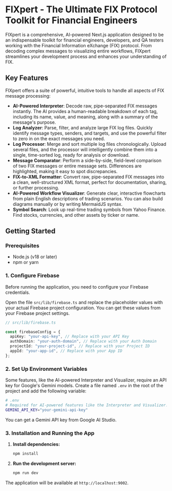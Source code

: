 
# FIXpert - The Ultimate FIX Protocol Toolkit for Financial Engineers

FIXpert is a comprehensive, AI-powered Next.js application designed to be an indispensable toolkit for financial engineers, developers, and QA testers working with the Financial Information eXchange (FIX) protocol. From decoding complex messages to visualizing entire workflows, FIXpert streamlines your development process and enhances your understanding of FIX.

## Key Features

FIXpert offers a suite of powerful, intuitive tools to handle all aspects of FIX message processing:

-   **AI-Powered Interpreter**: Decode raw, pipe-separated FIX messages instantly. The AI provides a human-readable breakdown of each tag, including its name, value, and meaning, along with a summary of the message's purpose.
-   **Log Analyzer**: Parse, filter, and analyze large FIX log files. Quickly identify message types, senders, and targets, and use the powerful filter to zero in on the exact messages you need.
-   **Log Processor**: Merge and sort multiple log files chronologically. Upload several files, and the processor will intelligently combine them into a single, time-sorted log, ready for analysis or download.
-   **Message Comparator**: Perform a side-by-side, field-level comparison of two FIX messages or entire message sets. Differences are highlighted, making it easy to spot discrepancies.
-   **FIX-to-XML Formatter**: Convert raw, pipe-separated FIX messages into a clean, well-structured XML format, perfect for documentation, sharing, or further processing.
-   **AI-Powered Workflow Visualizer**: Generate clear, interactive flowcharts from plain English descriptions of trading scenarios. You can also build diagrams manually or by writing MermaidJS syntax.
-   **Symbol Search**: Look up real-time trading symbols from Yahoo Finance. Find stocks, currencies, and other assets by ticker or name.

## Getting Started

### Prerequisites

-   Node.js (v18 or later)
-   npm or yarn

### 1. Configure Firebase

Before running the application, you need to configure your Firebase credentials.

Open the file `src/lib/firebase.ts` and replace the placeholder values with your actual Firebase project configuration. You can get these values from your Firebase project settings.

```typescript
// src/lib/firebase.ts

const firebaseConfig = {
  apiKey: "your-api-key", // Replace with your API Key
  authDomain: "your-auth-domain", // Replace with your Auth Domain
  projectId: "your-project-id", // Replace with your Project ID
  appId: "your-app-id", // Replace with your App ID
};
```

### 2. Set Up Environment Variables

Some features, like the AI-powered Interpreter and Visualizer, require an API key for Google's Gemini models. Create a file named `.env` in the root of the project and add the following variable:

```bash
# .env
# Required for AI-powered features like the Interpreter and Visualizer.
GEMINI_API_KEY="your-gemini-api-key"
```

You can get a Gemini API key from Google AI Studio.

### 3. Installation and Running the App

1.  **Install dependencies:**
    ```bash
    npm install
    ```

2.  **Run the development server:**
    ```bash
    npm run dev
    ```

The application will be available at `http://localhost:9002`.
